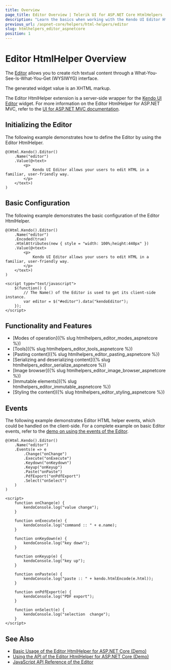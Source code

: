 ```yaml
---
title: Overview
page_title: Editor Overview | Telerik UI for ASP.NET Core HtmlHelpers
description: "Learn the basics when working with the Kendo UI Editor HtmlHelper for ASP.NET Core (MVC 6 or ASP.NET Core MVC)."
previous_url: /aspnet-core/helpers/html-helpers/editor
slug: htmlhelpers_editor_aspnetcore
position: 1
---
```


# Editor HtmlHelper Overview

The [Editor](http://docs.telerik.com/kendo-ui/controls/editors/editor/overview) allows you to create rich textual content through a What-You-See-Is-What-You-Get (WYSIWYG) interface.

The generated widget value is an XHTML markup.

The Editor HtmlHelper extension is a server-side wrapper for the [Kendo UI Editor](http://demos.telerik.com/kendo-ui/editor/index) widget. For more information on the Editor HtmlHelper for ASP.NET MVC, refer to the [UI for ASP.NET MVC documentation](http://docs.telerik.com/aspnet-mvc/helpers/editor/overview).

## Initializing the Editor

The following example demonstrates how to define the Editor by using the Editor HtmlHelper.

```
@(Html.Kendo().Editor()
    .Name("editor")
    .Value(@<text>
        <p>
            Kendo UI Editor allows your users to edit HTML in a familiar, user-friendly way.
        </p>
    </text>)
)
```

## Basic Configuration

The following example demonstrates the basic configuration of the Editor HtmlHelper.

```
@(Html.Kendo().Editor()
    .Name("editor")
    .Encoded(true)
    .HtmlAttributes(new { style = "width: 100%;height:440px" })
    .Value(@<text>
        <p>
            Kendo UI Editor allows your users to edit HTML in a familiar, user-friendly way.
        </p>
    </text>)
)

<script type="text/javascript">
    $(function() {
        // The Name() of the Editor is used to get its client-side instance.
        var editor = $("#editor").data("kendoEditor");
    });
</script>
```

## Functionality and Features

* [Modes of operation]({% slug htmlhelpers_editor_modes_aspnetcore %})
* [Tools]({% slug htmlhelpers_editor_tools_aspnetcore %})
* [Pasting content]({% slug htmlhelpers_editor_pasting_aspnetcore %})
* [Serializing and deserializing content]({% slug htmlhelpers_editor_serialize_aspnetcore %})
* [Image browser]({% slug htmlhelpers_editor_image_browser_aspnetcore %})
* [Immutable elements]({% slug htmlhelpers_editor_immutable_aspnetcore %})
* [Styling the content]({% slug htmlhelpers_editor_styling_aspnetcore %})

## Events

The following example demonstrates Editor HTML helper events, which could be handled on the client-side. For a complete example on basic Editor events, refer to the [demo on using the events of the Editor](https://demos.telerik.com/aspnet-core/editor/events).

```
@(Html.Kendo().Editor()
    .Name("editor")
    .Events(e => e
        .Change("onChange")
        .Execute("onExecute")
        .Keydown("onKeydown")
        .Keyup("onKeyup")
        .Paste("onPaste")
        .PdfExport("onPdfExport")
        .Select("onSelect")
    )
)

<script>
    function onChange(e) {
        kendoConsole.log("value change");
    }

    function onExecute(e) {
        kendoConsole.log("command :: " + e.name);
    }

    function onKeydown(e) {
        kendoConsole.log("key down");
    }

    function onKeyup(e) {
        kendoConsole.log("key up");
    }

    function onPaste(e) {
        kendoConsole.log("paste :: " + kendo.htmlEncode(e.html));
    }

    function onPdfExport(e) {
        kendoConsole.log("PDF export");
    }

    function onSelect(e) {
        kendoConsole.log("selection  change");
    }
</script>
```

## See Also

* [Basic Usage of the Editor HtmlHelper for ASP.NET Core (Demo)](https://demos.telerik.com/aspnet-core/editor)
* [Using the API of the Editor HtmlHelper for ASP.NET Core (Demo)](https://demos.telerik.com/aspnet-core/editor/api)
* [JavaScript API Reference of the Editor](http://docs.telerik.com/kendo-ui/api/javascript/ui/editor)
